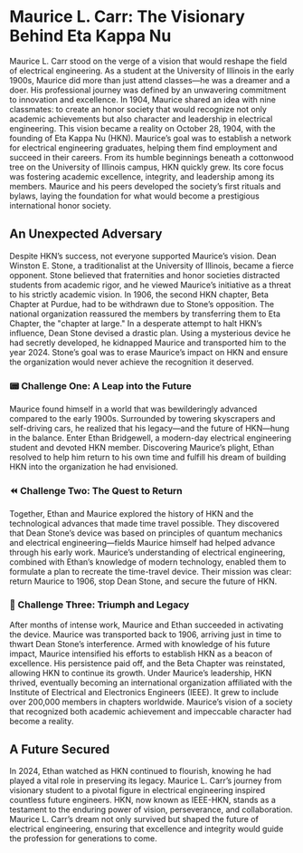 # Maurice L. Carr: The Visionary Behind Eta Kappa Nu
Maurice L. Carr stood on the verge of a vision that would reshape the field of electrical engineering. As a student at the University of Illinois in the early 1900s, Maurice did more than just attend classes—he was a dreamer and a doer. His professional journey was defined by an unwavering commitment to innovation and excellence.
In 1904, Maurice shared an idea with nine classmates: to create an honor society that would recognize not only academic achievements but also character and leadership in electrical engineering. This vision became a reality on October 28, 1904, with the founding of Eta Kappa Nu (HKN). Maurice’s goal was to establish a network for electrical engineering graduates, helping them find employment and succeed in their careers.
From its humble beginnings beneath a cottonwood tree on the University of Illinois campus, HKN quickly grew. Its core focus was fostering academic excellence, integrity, and leadership among its members. Maurice and his peers developed the society’s first rituals and bylaws, laying the foundation for what would become a prestigious international honor society.

## An Unexpected Adversary
Despite HKN’s success, not everyone supported Maurice’s vision. Dean Winston E. Stone, a traditionalist at the University of Illinois, became a fierce opponent. Stone believed that fraternities and honor societies distracted students from academic rigor, and he viewed Maurice’s initiative as a threat to his strictly academic vision. In 1906, the second HKN chapter, Beta Chapter at Purdue, had to be withdrawn due to Stone’s opposition. The national organization reassured the members by transferring them to Eta Chapter, the "chapter at large."
In a desperate attempt to halt HKN’s influence, Dean Stone devised a drastic plan. Using a mysterious device he had secretly developed, he kidnapped Maurice and transported him to the year 2024. Stone’s goal was to erase Maurice’s impact on HKN and ensure the organization would never achieve the recognition it deserved.

### 📟 Challenge One: A Leap into the Future
Maurice found himself in a world that was bewilderingly advanced compared to the early 1900s. Surrounded by towering skyscrapers and self-driving cars, he realized that his legacy—and the future of HKN—hung in the balance.
Enter Ethan Bridgewell, a modern-day electrical engineering student and devoted HKN member. Discovering Maurice’s plight, Ethan resolved to help him return to his own time and fulfill his dream of building HKN into the organization he had envisioned.

### ⏪ Challenge Two: The Quest to Return
Together, Ethan and Maurice explored the history of HKN and the technological advances that made time travel possible. They discovered that Dean Stone’s device was based on principles of quantum mechanics and electrical engineering—fields Maurice himself had helped advance through his early work.
Maurice’s understanding of electrical engineering, combined with Ethan’s knowledge of modern technology, enabled them to formulate a plan to recreate the time-travel device. Their mission was clear: return Maurice to 1906, stop Dean Stone, and secure the future of HKN.

### 🏁 Challenge Three: Triumph and Legacy
After months of intense work, Maurice and Ethan succeeded in activating the device. Maurice was transported back to 1906, arriving just in time to thwart Dean Stone’s interference. Armed with knowledge of his future impact, Maurice intensified his efforts to establish HKN as a beacon of excellence. His persistence paid off, and the Beta Chapter was reinstated, allowing HKN to continue its growth.
Under Maurice’s leadership, HKN thrived, eventually becoming an international organization affiliated with the Institute of Electrical and Electronics Engineers (IEEE). It grew to include over 200,000 members in chapters worldwide. Maurice’s vision of a society that recognized both academic achievement and impeccable character had become a reality.

## A Future Secured
In 2024, Ethan watched as HKN continued to flourish, knowing he had played a vital role in preserving its legacy. Maurice L. Carr’s journey from visionary student to a pivotal figure in electrical engineering inspired countless future engineers. HKN, now known as IEEE-HKN, stands as a testament to the enduring power of vision, perseverance, and collaboration.
Maurice L. Carr’s dream not only survived but shaped the future of electrical engineering, ensuring that excellence and integrity would guide the profession for generations to come.
